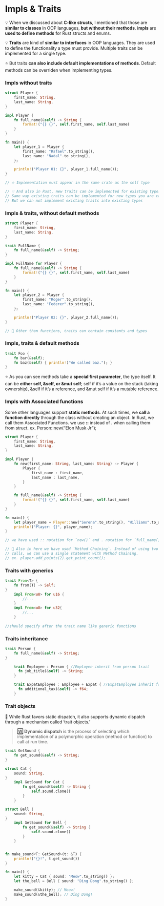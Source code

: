 # Impls & Traits

💡 When we discussed about **C-like structs**, I mentioned that those are **similar to classes** in OOP languages, **but without their methods**. **impls** are **used to define methods** for Rust structs and enums.

💡 **Traits** are kind of **similar to interfaces** in OOP languages. They are used to define the functionality a type must provide. Multiple traits can be implemented for a single type.

⭐️️ But traits **can also include default implementations of methods**. Default methods can be overriden when implementing types.

### Impls without traits

```rust
struct Player {
    first_name: String,
    last_name: String,
}

impl Player {
    fn full_name(&self) -> String {
        format!("{} {}", self.first_name, self.last_name)
    }
}

fn main() {
    let player_1 = Player {
        first_name: "Rafael".to_string(),
        last_name: "Nadal".to_string(),
    };

    println!("Player 01: {}", player_1.full_name());
}

// ⭐️ Implementation must appear in the same crate as the self type

// 💡 And also in Rust, new traits can be implemented for existing types even for types like i8, f64 and etc.
// Same way existing traits can be implemented for new types you are creating.
// But we can not implement existing traits into existing types
```

### Impls & traits, without default methods

```rust
struct Player {
    first_name: String,
    last_name: String,
}

trait FullName {
    fn full_name(&self) -> String;
}

impl FullName for Player {
    fn full_name(&self) -> String {
        format!("{} {}", self.first_name, self.last_name)
    }
}

fn main() {
    let player_2 = Player {
        first_name: "Roger".to_string(),
        last_name: "Federer".to_string(),
    };

    println!("Player 02: {}", player_2.full_name());
}

// 🔎 Other than functions, traits can contain constants and types
```

### Impls, traits & default methods

```rust
trait Foo {
    fn bar(&self);
    fn baz(&self) { println!("We called baz."); }
}
```

⭐️ As you can see methods take a **special first parameter**, the type itself. It can be **either self, &self, or &mut self**; self if it’s a value on the stack (taking ownership), &self if it’s a reference, and &mut self if it’s a mutable reference.

### Impls with Associated functions

Some other languages support **static methods**. At such times, we **call a function directly** through the class without creating an object. In Rust, we call them Associated Functions. we use **::**  instead of . when calling them from struct.
ex. Person::new(“Elon Musk Jr”);


```rust
struct Player {
    first_name: String,
    last_name: String,
}

impl Player {
    fn new(first_name: String, last_name: String) -> Player {
        Player {
            first_name : first_name,
            last_name : last_name,
        }
    }

    fn full_name(&self) -> String {
        format!("{} {}", self.first_name, self.last_name)
    }
}

fn main() {
    let player_name = Player::new("Serena".to_string(), "Williams".to_string()).full_name();
    println!("Player: {}", player_name);
}

// we have used :: notation for `new()` and . notation for `full_name()`

// 🔎 Also in here we have used `Method Chaining`. Instead of using two statements for new() and full_name()
// calls, we can use a single statement with Method Chaining.
// ex. player.add_points(2).get_point_count();
```

### Traits with generics

```rust
trait From<T> {
    fn from(T) -> Self;
}
    impl From<u8> for u16 {
        //...
    }
    impl From<u8> for u32{
        //...
    }
    
//should specify after the trait name like generic functions
```

### Traits inheritance

```rust
trait Person {
    fn full_name(&self) -> String;
}

    trait Employee : Person { //Employee inherit from person trait
      fn job_title(&self) -> String;
    }

    trait ExpatEmployee : Employee + Expat { //ExpatEmployee inherit from Employee and Expat traits
      fn additional_tax(&self) -> f64;
    }
```

### Trait objects

🔎 While Rust favors static dispatch, it also supports dynamic dispatch through a mechanism called ‘trait objects.’

> [🅆](https://en.wikipedia.org/wiki/Dynamic_dispatch) **Dynamic dispatch** is the process of selecting which implementation of a polymorphic operation (method or function) to call at run time.


```rust
trait GetSound {
    fn get_sound(&self) -> String;
}

struct Cat {
    sound: String,
}
    impl GetSound for Cat {
        fn get_sound(&self) -> String {
            self.sound.clone()
        }
    }

struct Bell {
    sound: String,
}
    impl GetSound for Bell {
        fn get_sound(&self) -> String {
            self.sound.clone()
        }
    }


fn make_sound<T: GetSound>(t: &T) {
    println!("{}!", t.get_sound())
}

fn main() {
    let kitty = Cat { sound: "Meow".to_string() };
    let the_bell = Bell { sound: "Ding Dong".to_string() };

    make_sound(&kitty); // Meow!
    make_sound(&the_bell); // Ding Dong!
}
```
